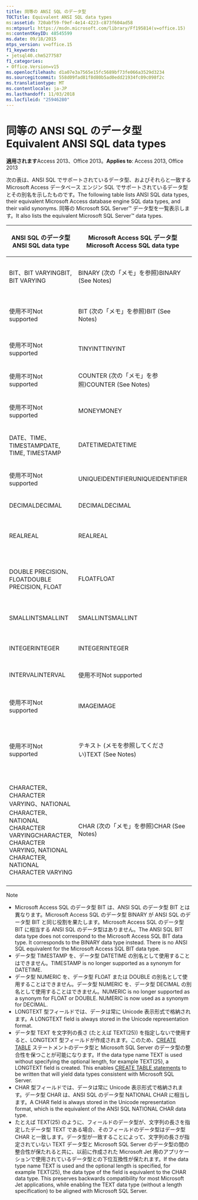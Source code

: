 ```yaml
---
title: 同等の ANSI SQL のデータ型
TOCTitle: Equivalent ANSI SQL data types
ms:assetid: 720abf59-f9ef-4e14-4223-c873f604ad58
ms:mtpsurl: https://msdn.microsoft.com/library/Ff195814(v=office.15)
ms:contentKeyID: 48545599
ms.date: 09/18/2015
mtps_version: v=office.15
f1_keywords:
- jetsql40.chm5277587
f1_categories:
- Office.Version=v15
ms.openlocfilehash: d1a07e3a7565e15fc5689bf73fe066a3529d3234
ms.sourcegitcommit: 558d09fad81f8d80b5ad0edd21934fc09c098f2c
ms.translationtype: MT
ms.contentlocale: ja-JP
ms.lasthandoff: 11/03/2018
ms.locfileid: "25946280"
---
```

# <a name="equivalent-ansi-sql-data-types"></a><span data-ttu-id="babba-102">同等の ANSI SQL のデータ型</span><span class="sxs-lookup"><span data-stu-id="babba-102">Equivalent ANSI SQL data types</span></span>


<span data-ttu-id="babba-103">**適用されます**Access 2013、Office 2013。</span><span class="sxs-lookup"><span data-stu-id="babba-103">**Applies to**: Access 2013, Office 2013</span></span>

<span data-ttu-id="babba-104">次の表は、ANSI SQL でサポートされているデータ型、およびそれらと一致する Microsoft Access データベース エンジン SQL でサポートされているデータ型とその別名を示したものです。</span><span class="sxs-lookup"><span data-stu-id="babba-104">The following table lists ANSI SQL data types, their equivalent Microsoft Access database engine SQL data types, and their valid synonyms.</span></span> <span data-ttu-id="babba-105">同等の Microsoft SQL Server™ データ型を一覧表示します。</span><span class="sxs-lookup"><span data-stu-id="babba-105">It also lists the equivalent Microsoft SQL Server™ data types.</span></span>

<table>
<colgroup>
<col style="width: 25%" />
<col style="width: 25%" />
<col style="width: 25%" />
<col style="width: 25%" />
</colgroup>
<thead>
<tr class="header">
<th><p><span data-ttu-id="babba-106">ANSI SQL のデータ型</span><span class="sxs-lookup"><span data-stu-id="babba-106">ANSI SQL data type</span></span></p></th>
<th><p><span data-ttu-id="babba-107">Microsoft Access SQL データ型</span><span class="sxs-lookup"><span data-stu-id="babba-107">Microsoft Access SQL data type</span></span></p></th>
<th><p><span data-ttu-id="babba-108">
別名</span><span class="sxs-lookup"><span data-stu-id="babba-108">Synonym</span></span></p></th>
<th><p><span data-ttu-id="babba-109">Microsoft SQL Server データ型</span><span class="sxs-lookup"><span data-stu-id="babba-109">Microsoft SQL Server data type</span></span></p></th>
</tr>
</thead>
<tbody>
<tr class="odd">
<td><p><span data-ttu-id="babba-110">BIT、BIT VARYING</span><span class="sxs-lookup"><span data-stu-id="babba-110">BIT, BIT VARYING</span></span></p></td>
<td><p><span data-ttu-id="babba-111">BINARY (次の「メモ」を参照)</span><span class="sxs-lookup"><span data-stu-id="babba-111">BINARY (See Notes)</span></span></p></td>
<td><p><span data-ttu-id="babba-112">VARBINARY 型、バイナリのビットが異なるさまざまな</span><span class="sxs-lookup"><span data-stu-id="babba-112">VARBINARY, BINARY VARYING BIT VARYING</span></span></p></td>
<td><p><span data-ttu-id="babba-113">BINARY、VARBINARY</span><span class="sxs-lookup"><span data-stu-id="babba-113">BINARY, VARBINARY</span></span></p></td>
</tr>
<tr class="even">
<td><p><span data-ttu-id="babba-114">使用不可</span><span class="sxs-lookup"><span data-stu-id="babba-114">Not supported</span></span></p></td>
<td><p><span data-ttu-id="babba-115">BIT (次の「メモ」を参照)</span><span class="sxs-lookup"><span data-stu-id="babba-115">BIT (See Notes)</span></span></p></td>
<td><p><span data-ttu-id="babba-116">BOOLEAN、LOGICAL、LOGICAL1、YESNO</span><span class="sxs-lookup"><span data-stu-id="babba-116">BOOLEAN, LOGICAL, LOGICAL1, YESNO</span></span></p></td>
<td><p><span data-ttu-id="babba-117">BIT</span><span class="sxs-lookup"><span data-stu-id="babba-117">BIT</span></span></p></td>
</tr>
<tr class="odd">
<td><p><span data-ttu-id="babba-118">使用不可</span><span class="sxs-lookup"><span data-stu-id="babba-118">Not supported</span></span></p></td>
<td><p><span data-ttu-id="babba-119">TINYINT</span><span class="sxs-lookup"><span data-stu-id="babba-119">TINYINT</span></span></p></td>
<td><p><span data-ttu-id="babba-120">INTEGER1、BYTE</span><span class="sxs-lookup"><span data-stu-id="babba-120">INTEGER1, BYTE</span></span></p></td>
<td><p><span data-ttu-id="babba-121">TINYINT</span><span class="sxs-lookup"><span data-stu-id="babba-121">TINYINT</span></span></p></td>
</tr>
<tr class="even">
<td><p><span data-ttu-id="babba-122">使用不可</span><span class="sxs-lookup"><span data-stu-id="babba-122">Not supported</span></span></p></td>
<td><p><span data-ttu-id="babba-123">COUNTER (次の「メモ」を参照)</span><span class="sxs-lookup"><span data-stu-id="babba-123">COUNTER (See Notes)</span></span></p></td>
<td><p><span data-ttu-id="babba-124">AUTOINCREMENT</span><span class="sxs-lookup"><span data-stu-id="babba-124">AUTOINCREMENT</span></span></p></td>
<td><p><span data-ttu-id="babba-125">(次の「メモ」を参照)</span><span class="sxs-lookup"><span data-stu-id="babba-125">(See Notes)</span></span></p></td>
</tr>
<tr class="odd">
<td><p><span data-ttu-id="babba-126">使用不可</span><span class="sxs-lookup"><span data-stu-id="babba-126">Not supported</span></span></p></td>
<td><p><span data-ttu-id="babba-127">MONEY</span><span class="sxs-lookup"><span data-stu-id="babba-127">MONEY</span></span></p></td>
<td><p><span data-ttu-id="babba-128">CURRENCY</span><span class="sxs-lookup"><span data-stu-id="babba-128">CURRENCY</span></span></p></td>
<td><p><span data-ttu-id="babba-129">MONEY</span><span class="sxs-lookup"><span data-stu-id="babba-129">MONEY</span></span></p></td>
</tr>
<tr class="even">
<td><p><span data-ttu-id="babba-130">DATE、TIME、TIMESTAMP</span><span class="sxs-lookup"><span data-stu-id="babba-130">DATE, TIME, TIMESTAMP</span></span></p></td>
<td><p><span data-ttu-id="babba-131">DATETIME</span><span class="sxs-lookup"><span data-stu-id="babba-131">DATETIME</span></span></p></td>
<td><p><span data-ttu-id="babba-132">日付、時刻 (メモを参照してください)</span><span class="sxs-lookup"><span data-stu-id="babba-132">DATE, TIME (See Notes)</span></span></p></td>
<td><p><span data-ttu-id="babba-133">DATETIME</span><span class="sxs-lookup"><span data-stu-id="babba-133">DATETIME</span></span></p></td>
</tr>
<tr class="odd">
<td><p><span data-ttu-id="babba-134">使用不可</span><span class="sxs-lookup"><span data-stu-id="babba-134">Not supported</span></span></p></td>
<td><p><span data-ttu-id="babba-135">UNIQUEIDENTIFIER</span><span class="sxs-lookup"><span data-stu-id="babba-135">UNIQUEIDENTIFIER</span></span></p></td>
<td><p><span data-ttu-id="babba-136">GUID</span><span class="sxs-lookup"><span data-stu-id="babba-136">GUID</span></span></p></td>
<td><p><span data-ttu-id="babba-137">UNIQUEIDENTIFIER</span><span class="sxs-lookup"><span data-stu-id="babba-137">UNIQUEIDENTIFIER</span></span></p></td>
</tr>
<tr class="even">
<td><p><span data-ttu-id="babba-138">DECIMAL</span><span class="sxs-lookup"><span data-stu-id="babba-138">DECIMAL</span></span></p></td>
<td><p><span data-ttu-id="babba-139">DECIMAL</span><span class="sxs-lookup"><span data-stu-id="babba-139">DECIMAL</span></span></p></td>
<td><p><span data-ttu-id="babba-140">NUMERIC、DEC</span><span class="sxs-lookup"><span data-stu-id="babba-140">NUMERIC, DEC</span></span></p></td>
<td><p><span data-ttu-id="babba-141">DECIMAL</span><span class="sxs-lookup"><span data-stu-id="babba-141">DECIMAL</span></span></p></td>
</tr>
<tr class="odd">
<td><p><span data-ttu-id="babba-142">REAL</span><span class="sxs-lookup"><span data-stu-id="babba-142">REAL</span></span></p></td>
<td><p><span data-ttu-id="babba-143">REAL</span><span class="sxs-lookup"><span data-stu-id="babba-143">REAL</span></span></p></td>
<td><p><span data-ttu-id="babba-144">SINGLE、FLOAT4、IEEESINGLE</span><span class="sxs-lookup"><span data-stu-id="babba-144">SINGLE, FLOAT4, IEEESINGLE</span></span></p></td>
<td><p><span data-ttu-id="babba-145">REAL</span><span class="sxs-lookup"><span data-stu-id="babba-145">REAL</span></span></p></td>
</tr>
<tr class="even">
<td><p><span data-ttu-id="babba-146">DOUBLE PRECISION、FLOAT</span><span class="sxs-lookup"><span data-stu-id="babba-146">DOUBLE PRECISION, FLOAT</span></span></p></td>
<td><p><span data-ttu-id="babba-147">FLOAT</span><span class="sxs-lookup"><span data-stu-id="babba-147">FLOAT</span></span></p></td>
<td><p><span data-ttu-id="babba-148">DOUBLE、FLOAT8、IEEEDOUBLE、NUMBER (次の「メモ」を参照)</span><span class="sxs-lookup"><span data-stu-id="babba-148">DOUBLE, FLOAT8, IEEEDOUBLE, NUMBER (See Notes)</span></span></p></td>
<td><p><span data-ttu-id="babba-149">FLOAT</span><span class="sxs-lookup"><span data-stu-id="babba-149">FLOAT</span></span></p></td>
</tr>
<tr class="odd">
<td><p><span data-ttu-id="babba-150">SMALLINT</span><span class="sxs-lookup"><span data-stu-id="babba-150">SMALLINT</span></span></p></td>
<td><p><span data-ttu-id="babba-151">SMALLINT</span><span class="sxs-lookup"><span data-stu-id="babba-151">SMALLINT</span></span></p></td>
<td><p><span data-ttu-id="babba-152">SHORT、INTEGER2</span><span class="sxs-lookup"><span data-stu-id="babba-152">SHORT, INTEGER2</span></span></p></td>
<td><p><span data-ttu-id="babba-153">SMALLINT</span><span class="sxs-lookup"><span data-stu-id="babba-153">SMALLINT</span></span></p></td>
</tr>
<tr class="even">
<td><p><span data-ttu-id="babba-154">INTEGER</span><span class="sxs-lookup"><span data-stu-id="babba-154">INTEGER</span></span></p></td>
<td><p><span data-ttu-id="babba-155">INTEGER</span><span class="sxs-lookup"><span data-stu-id="babba-155">INTEGER</span></span></p></td>
<td><p><span data-ttu-id="babba-156">LONG、INT、INTEGER4</span><span class="sxs-lookup"><span data-stu-id="babba-156">LONG, INT, INTEGER4</span></span></p></td>
<td><p><span data-ttu-id="babba-157">INTEGER</span><span class="sxs-lookup"><span data-stu-id="babba-157">INTEGER</span></span></p></td>
</tr>
<tr class="odd">
<td><p><span data-ttu-id="babba-158">INTERVAL</span><span class="sxs-lookup"><span data-stu-id="babba-158">INTERVAL</span></span></p></td>
<td><p><span data-ttu-id="babba-159">使用不可</span><span class="sxs-lookup"><span data-stu-id="babba-159">Not supported</span></span></p></td>
<td><p></p></td>
<td><p><span data-ttu-id="babba-160">使用不可</span><span class="sxs-lookup"><span data-stu-id="babba-160">Not supported</span></span></p></td>
</tr>
<tr class="even">
<td><p><span data-ttu-id="babba-161">使用不可</span><span class="sxs-lookup"><span data-stu-id="babba-161">Not supported</span></span></p></td>
<td><p><span data-ttu-id="babba-162">IMAGE</span><span class="sxs-lookup"><span data-stu-id="babba-162">IMAGE</span></span></p></td>
<td><p><span data-ttu-id="babba-163">文字列では、一般に、OLE オブジェクト</span><span class="sxs-lookup"><span data-stu-id="babba-163">LONGBINARY, GENERAL, OLEOBJECT</span></span></p></td>
<td><p><span data-ttu-id="babba-164">IMAGE</span><span class="sxs-lookup"><span data-stu-id="babba-164">IMAGE</span></span></p></td>
</tr>
<tr class="odd">
<td><p><span data-ttu-id="babba-165">使用不可</span><span class="sxs-lookup"><span data-stu-id="babba-165">Not supported</span></span></p></td>
<td><p><span data-ttu-id="babba-166">テキスト (メモを参照してください)</span><span class="sxs-lookup"><span data-stu-id="babba-166">TEXT (See Notes)</span></span></p></td>
<td><p><span data-ttu-id="babba-167">LONGTEXT、LONGCHAR、MEMO、NOTE、NTEXT (次の「メモ」を参照)</span><span class="sxs-lookup"><span data-stu-id="babba-167">LONGTEXT, LONGCHAR, MEMO, NOTE, NTEXT (See Notes)</span></span></p></td>
<td><p><span data-ttu-id="babba-168">TEXT</span><span class="sxs-lookup"><span data-stu-id="babba-168">TEXT</span></span></p></td>
</tr>
<tr class="even">
<td><p><span data-ttu-id="babba-169">CHARACTER、CHARACTER VARYING、NATIONAL CHARACTER、NATIONAL CHARACTER VARYING</span><span class="sxs-lookup"><span data-stu-id="babba-169">CHARACTER, CHARACTER VARYING, NATIONAL CHARACTER, NATIONAL CHARACTER VARYING</span></span></p></td>
<td><p><span data-ttu-id="babba-170">CHAR (次の「メモ」を参照)</span><span class="sxs-lookup"><span data-stu-id="babba-170">CHAR (See Notes)</span></span></p></td>
<td><p><span data-ttu-id="babba-171">TEXT(n)、英数字、文字、文字列、varchar 型、文字 VARYING、NCHAR、国別文字、国際文字、国別文字 VARYING、国立の CHAR VARYING (メモを参照してください)</span><span class="sxs-lookup"><span data-stu-id="babba-171">TEXT(n), ALPHANUMERIC, CHARACTER, STRING, VARCHAR, CHARACTER VARYING, NCHAR, NATIONAL CHARACTER, NATIONAL CHAR, NATIONAL CHARACTER VARYING, NATIONAL CHAR VARYING (See Notes)</span></span></p></td>
<td><p><span data-ttu-id="babba-172">CHAR、VARCHAR、NCHAR、NVARCHAR</span><span class="sxs-lookup"><span data-stu-id="babba-172">CHAR, VARCHAR, NCHAR, NVARCHAR</span></span></p></td>
</tr>
</tbody>
</table>



> [!NOTE]
> - <span data-ttu-id="babba-p102">Microsoft Access SQL のデータ型 BIT は、ANSI SQL のデータ型 BIT とは異なります。Microsoft Access SQL のデータ型 BINARY が ANSI SQL のデータ型 BIT と同じ役割を果たします。Microsoft Access SQL のデータ型 BIT に相当する ANSI SQL のデータ型はありません。</span><span class="sxs-lookup"><span data-stu-id="babba-p102">The ANSI SQL BIT data type does not correspond to the Microsoft Access SQL BIT data type. It corresponds to the BINARY data type instead. There is no ANSI SQL equivalent for the Microsoft Access SQL BIT data type.</span></span>
> - <span data-ttu-id="babba-176">データ型 TIMESTAMP を、データ型 DATETIME の別名として使用することはできません。</span><span class="sxs-lookup"><span data-stu-id="babba-176">TIMESTAMP is no longer supported as a synonym for DATETIME.</span></span>
> - <span data-ttu-id="babba-p103">データ型 NUMERIC を、データ型 FLOAT または DOUBLE の別名として使用することはできません。データ型 NUMERIC を、データ型 DECIMAL の別名として使用することはできません。</span><span class="sxs-lookup"><span data-stu-id="babba-p103">NUMERIC is no longer supported as a synonym for FLOAT or DOUBLE. NUMERIC is now used as a synonym for DECIMAL.</span></span>
> - <span data-ttu-id="babba-179">LONGTEXT 型フィールドでは、データは常に Unicode 表示形式で格納されます。</span><span class="sxs-lookup"><span data-stu-id="babba-179">A LONGTEXT field is always stored in the Unicode representation format.</span></span>
> - <span data-ttu-id="babba-p104">データ型 TEXT を文字列の長さ (たとえば TEXT(25)) を指定しないで使用すると、LONGTEXT 型フィールドが作成されます。このため、[CREATE TABLE](create-table-statement-microsoft-access-sql.md) ステートメントのデータ型と Microsoft SQL Server のデータ型の整合性を保つことが可能になります。</span><span class="sxs-lookup"><span data-stu-id="babba-p104">If the data type name TEXT is used without specifying the optional length, for example TEXT(25), a LONGTEXT field is created. This enables [CREATE TABLE statements](create-table-statement-microsoft-access-sql.md) to be written that will yield data types consistent with Microsoft SQL Server.</span></span>
> - <span data-ttu-id="babba-182">CHAR 型フィールドでは、データは常に Unicode 表示形式で格納されます。データ型 CHAR は、ANSI SQL のデータ型 NATIONAL CHAR に相当します。</span><span class="sxs-lookup"><span data-stu-id="babba-182">A CHAR field is always stored in the Unicode representation format, which is the equivalent of the ANSI SQL NATIONAL CHAR data type.</span></span>
> - <span data-ttu-id="babba-p105">たとえば TEXT(25) のように、フィールドのデータ型が、文字列の長さを指定したデータ型 TEXT である場合、そのフィールドのデータ型はデータ型 CHAR と一致します。データ型が一致することによって、文字列の長さが指定されていない TEXT データ型と Microsoft SQL Server のデータ型の間の整合性が保たれると共に、以前に作成された Microsoft Jet 用のアプリケーションで使用されているデータ型との下位互換性が保たれます。</span><span class="sxs-lookup"><span data-stu-id="babba-p105">If the data type name TEXT is used and the optional length is specified, for example TEXT(25), the data type of the field is equivalent to the CHAR data type. This preserves backwards compatibility for most Microsoft Jet applications, while enabling the TEXT data type (without a length specification) to be aligned with Microsoft SQL Server.</span></span>


